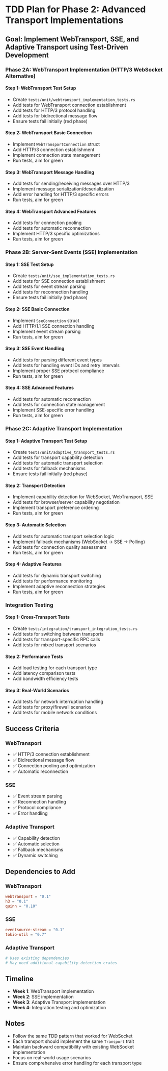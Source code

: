 # TDD Plan for Phase 2: Advanced Transport Implementations

## Goal: Implement WebTransport, SSE, and Adaptive Transport using Test-Driven Development

### Phase 2A: WebTransport Implementation (HTTP/3 WebSocket Alternative)

#### Step 1: WebTransport Test Setup

- Create `tests/unit/webtransport_implementation_tests.rs`
- Add tests for WebTransport connection establishment
- Add tests for HTTP/3 protocol handling
- Add tests for bidirectional message flow
- Ensure tests fail initially (red phase)

#### Step 2: WebTransport Basic Connection

- Implement `WebTransportConnection` struct
- Add HTTP/3 connection establishment
- Implement connection state management
- Run tests, aim for green

#### Step 3: WebTransport Message Handling

- Add tests for sending/receiving messages over HTTP/3
- Implement message serialization/deserialization
- Add error handling for HTTP/3 specific errors
- Run tests, aim for green

#### Step 4: WebTransport Advanced Features

- Add tests for connection pooling
- Add tests for automatic reconnection
- Implement HTTP/3 specific optimizations
- Run tests, aim for green

### Phase 2B: Server-Sent Events (SSE) Implementation

#### Step 1: SSE Test Setup

- Create `tests/unit/sse_implementation_tests.rs`
- Add tests for SSE connection establishment
- Add tests for event stream parsing
- Add tests for reconnection handling
- Ensure tests fail initially (red phase)

#### Step 2: SSE Basic Connection

- Implement `SseConnection` struct
- Add HTTP/1.1 SSE connection handling
- Implement event stream parsing
- Run tests, aim for green

#### Step 3: SSE Event Handling

- Add tests for parsing different event types
- Add tests for handling event IDs and retry intervals
- Implement proper SSE protocol compliance
- Run tests, aim for green

#### Step 4: SSE Advanced Features

- Add tests for automatic reconnection
- Add tests for connection state management
- Implement SSE-specific error handling
- Run tests, aim for green

### Phase 2C: Adaptive Transport Implementation

#### Step 1: Adaptive Transport Test Setup

- Create `tests/unit/adaptive_transport_tests.rs`
- Add tests for transport capability detection
- Add tests for automatic transport selection
- Add tests for fallback mechanisms
- Ensure tests fail initially (red phase)

#### Step 2: Transport Detection

- Implement capability detection for WebSocket, WebTransport, SSE
- Add tests for browser/server capability negotiation
- Implement transport preference ordering
- Run tests, aim for green

#### Step 3: Automatic Selection

- Add tests for automatic transport selection logic
- Implement fallback mechanisms (WebSocket -> SSE -> Polling)
- Add tests for connection quality assessment
- Run tests, aim for green

#### Step 4: Adaptive Features

- Add tests for dynamic transport switching
- Add tests for performance monitoring
- Implement adaptive reconnection strategies
- Run tests, aim for green

### Integration Testing

#### Step 1: Cross-Transport Tests

- Create `tests/integration/transport_integration_tests.rs`
- Add tests for switching between transports
- Add tests for transport-specific RPC calls
- Add tests for mixed transport scenarios

#### Step 2: Performance Tests

- Add load testing for each transport type
- Add latency comparison tests
- Add bandwidth efficiency tests

#### Step 3: Real-World Scenarios

- Add tests for network interruption handling
- Add tests for proxy/firewall scenarios
- Add tests for mobile network conditions

## Success Criteria

### WebTransport

- ✅ HTTP/3 connection establishment
- ✅ Bidirectional message flow
- ✅ Connection pooling and optimization
- ✅ Automatic reconnection

### SSE

- ✅ Event stream parsing
- ✅ Reconnection handling
- ✅ Protocol compliance
- ✅ Error handling

### Adaptive Transport

- ✅ Capability detection
- ✅ Automatic selection
- ✅ Fallback mechanisms
- ✅ Dynamic switching

## Dependencies to Add

### WebTransport

```toml
webtransport = "0.1"
h3 = "0.1"
quinn = "0.10"
```

### SSE

```toml
eventsource-stream = "0.1"
tokio-util = "0.7"
```

### Adaptive Transport

```toml
# Uses existing dependencies
# May need additional capability detection crates
```

## Timeline

- **Week 1**: WebTransport implementation
- **Week 2**: SSE implementation
- **Week 3**: Adaptive Transport implementation
- **Week 4**: Integration testing and optimization

## Notes

- Follow the same TDD pattern that worked for WebSocket
- Each transport should implement the same `Transport` trait
- Maintain backward compatibility with existing WebSocket implementation
- Focus on real-world usage scenarios
- Ensure comprehensive error handling for each transport type
